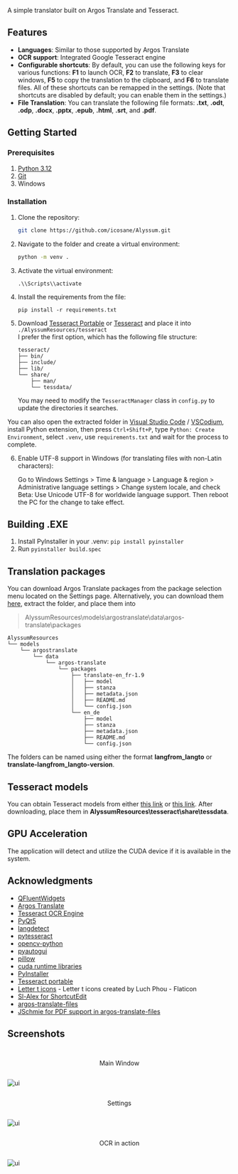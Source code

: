 A simple translator built on Argos Translate and Tesseract.

## Features

- **Languages**: Similar to those supported by Argos Translate
- **OCR support**: Integrated Google Tesseract engine
- **Configurable shortcuts**: By default, you can use the following keys for various functions: **F1** to launch OCR, **F2** to translate, **F3** to clear windows, **F5** to copy the translation to the clipboard, and **F6** to translate files. All of these shortcuts can be remapped in the settings. (Note that shortcuts are disabled by default; you can enable them in the settings.)
- **File Translation**: You can translate the following file formats: **.txt**, **.odt**, **.odp**, **.docx**, **.pptx**, **.epub**, **.html**, **.srt**, and **.pdf**.

## Getting Started

### Prerequisites

1) [Python 3.12](https://www.python.org/downloads/release/python-3129/)
2) [Git](https://git-scm.com/downloads)
3) Windows

### Installation

1. Clone the repository:
   ```bash
   git clone https://github.com/icosane/Alyssum.git
   ```

2. Navigate to the folder and create a virtual environment:
    ```bash
    python -m venv .
    ```
3. Activate the virtual environment:
    ```
    .\\Scripts\\activate
    ```
4. Install the requirements from the file: 
    ```
    pip install -r requirements.txt
    ```

5. Download [Tesseract Portable](https://u.pcloud.link/publink/show?code=XZHY53VZxzxv8qvcTUJ4fzLHJhwvbh7ee1Nk) or [Tesseract](https://github.com/UB-Mannheim/tesseract/wiki) and place it into ```./AlyssumResources/tesseract```   
I prefer the first option, which has the following file structure:
    ```
    tesseract/
    ├── bin/
    ├── include/
    ├── lib/
    └── share/
        ├── man/
        └── tessdata/
    ```
    You may need to modify the ```TesseractManager``` class in ```config.py``` to update the directories it searches.

You can also open the extracted folder in [Visual Studio Code](https://code.visualstudio.com/download) / [VSCodium](https://github.com/VSCodium/vscodium/releases), install Python extension, then press ```Ctrl+Shift+P```, type ```Python: Create Environment```, select ```.venv```, use ```requirements.txt``` and wait for the process to complete.

6. Enable UTF-8 support in Windows (for translating files with non-Latin characters): 

    Go to Windows Settings > Time & language > Language & region > Administrative language settings > Change system locale, and check Beta: Use Unicode UTF-8 for worldwide language support. Then reboot the PC for the change to take effect.

## Building .EXE
1. Install PyInstaller in your .venv:
```pip install pyinstaller```
2. Run ```pyinstaller build.spec```

## Translation packages
You can download Argos Translate packages from the package selection menu located on the Settings page. Alternatively, you can download them [here](https://www.argosopentech.com/argospm/index/), extract the folder, and place them into

>AlyssumResources\models\argostranslate\data\argos-translate\packages
```
AlyssumResources
└── models
    └── argostranslate
        └── data
            └── argos-translate
                └── packages
                    ├── translate-en_fr-1.9
                    │   ├── model
                    │   ├── stanza
                    │   ├── metadata.json         
                    │   ├── README.md                 
                    │   └── config.json
                    └── en_de
                        ├── model
                        ├── stanza
                        ├── metadata.json  
                        ├── README.md 
                        └── config.json
```
The folders can be named using either the format **langfrom_langto** or **translate-langfrom_langto-version**.

## Tesseract models
You can obtain Tesseract models from either [this link](https://github.com/tesseract-ocr/tessdata_fast) or [this link](https://github.com/tesseract-ocr/tessdata). After downloading, place them in  **AlyssumResources\tesseract\share\tessdata**.

## GPU Acceleration
The application will detect and utilize the CUDA device if it is available in the system.

## Acknowledgments
- [QFluentWidgets](https://github.com/zhiyiYo/PyQt-Fluent-Widgets)
- [Argos Translate](https://github.com/argosopentech/argos-translate)
- [Tesseract OCR Engine](https://github.com/tesseract-ocr/tesseract)
- [PyQt5](https://pypi.org/project/PyQt5/)
- [langdetect](https://github.com/Mimino666/langdetect)
- [pytesseract](https://github.com/madmaze/pytesseract)
- [opencv-python](https://github.com/opencv/opencv-python)
- [pyautogui](https://github.com/asweigart/pyautogui)
- [pillow](https://github.com/python-pillow/Pillow)
- [cuda runtime libraries](https://pypi.org/user/nvidia/)
- [PyInstaller](https://pyinstaller.org/)
- [Tesseract portable](https://forum.powerbasic.com/forum/user-to-user-discussions/powerbasic-for-windows/826079-portable-tesseract)
- [Letter t icons](https://www.flaticon.com/free-icons/letter-t) - Letter t icons created by Luch Phou - Flaticon
- [Sl-Alex for ShortcutEdit](https://sl-alex.net/gui/2022/08/21/shortcutedit_capturing_shortcuts_in_pyqt/)
- [argos-translate-files](https://github.com/LibreTranslate/argos-translate-files)
- [JSchmie for PDF support in argos-translate-files](https://github.com/LibreTranslate/argos-translate-files/pull/13)

## Screenshots
<div style="display: flex; flex-direction: column;">
    <p><center>Main Window</center></p>
    <img src="./assets/1.png" alt="ui" style="margin-right: 10px;" />
    <p><center>Settings</center></p>
    <img src="./assets/2.png" alt="ui" style="margin-right: 10px;"/>
    <p><center>OCR in action</center></p>
    <img src="./assets/3.gif" alt="ui" style="margin-right: 10px;"/>
</div>

